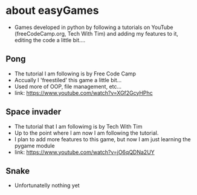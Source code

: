 # about easyGames
 - Games developed in python by following a tutorials on YouTube (freeCodeCamp.org, Tech With Tim) and adding my features to it, editing the code a little bit....
## Pong
- The tutorial I am following is by Free Code Camp
- Accually I 'freestiled' this game a little bit...
- Used more of OOP, file management, etc...
- link: https://www.youtube.com/watch?v=XGf2GcyHPhc
## Space invader
- The tutorial that I am followimg is by Tech With Tim
- Up to the point where I am now I am following the tutorial.
- I plan to add more features to this game, but now I am just learning the pygame module
- link: https://www.youtube.com/watch?v=jO6qQDNa2UY
## Snake
- Unfortunatelly nothing yet
